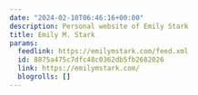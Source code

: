 ```yaml
---
date: "2024-02-10T06:46:16+00:00"
description: Personal website of Emily Stark
title: Emily M. Stark
params:
  feedlink: https://emilymstark.com/feed.xml
  id: 8875a475c7dfc48c0362db5fb2682026
  link: https://emilymstark.com/
  blogrolls: []
---
```

